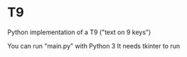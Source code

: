 # T9

Python implementation of a T9 ("text on 9 keys")

You can run "main.py" with Python 3
It needs tkinter to run
